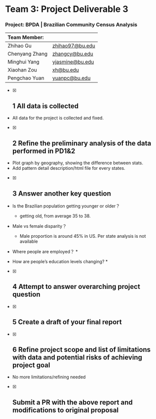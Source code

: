 # Team 3: Project Deliverable 3

### Project: BPDA | Brazilian Community Census Analysis

| Team Member:   |                 |
|:-------------- | --------------- |
| Zhihao Gu      | zhihao97@bu.edu |
| Chenyang Zhang | zhangcy@bu.edu  |
| Minghui Yang   | yjasmine@bu.edu |
| Xiaohan Zou    | xh@bu.edu       |
| Pengchao Yuan  | yuanpc@bu.edu   |

- [x] ## 1 All data is collected
* All data for the project is collected and fixed.

- [x] ## 2 Refine the preliminary analysis of the data performed in PD1&2

* Plot graph by geography, showing the difference between stats.
* Add pattern detail description/html file for every states.


- [x] ## 3 Answer another key question

* Is the Brazilian population getting younger or older？
  * getting old, from average 35 to 38.

* Male vs female disparity？
  * Male proportion is around 45% in US. Per state analysis is not available

* Where people are employed？
  * 

* How are people’s education levels changing?
  * 


- [x] ## 4 Attempt to answer overarching project question

- [x] ## 5 Create a draft of your final report

- [x] ## 6 Refine project scope and list of limitations with data and potential risks of achieving project goal
* No more limitations/refining needed
- [x] ## Submit a PR with the above report and modifications to original proposal
